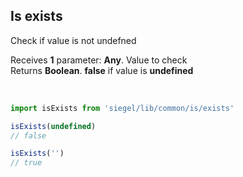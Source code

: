 ## Is exists

Check if value is not undefned<br />

Receives **1** parameter: **Any**. Value to check<br />
Returns **Boolean**. **false** if value is **undefined**

<br />

```ts
import isExists from 'siegel/lib/common/is/exists'

isExists(undefined)
// false

isExists('')
// true
```